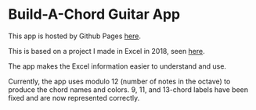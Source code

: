 # Build-A-Chord Guitar App
This app is hosted by Github Pages [here](https://AaronLiftig.github.io/AaronLiftig.Build-A-ChordGuitar.io/).

This is based on a project I made in Excel in 2018, seen [here](https://docs.google.com/spreadsheets/d/1sfWmnnegRTWOyKYqtyJ4zkp7vByrmPMrsCeubvCgsXs/edit?usp=sharing).

The app makes the Excel information easier to understand and use. 

Currently, the app uses modulo 12 (number of notes in the octave) to produce the chord names and colors. 9, 11, and 13-chord labels have been fixed and are now represented correctly.
